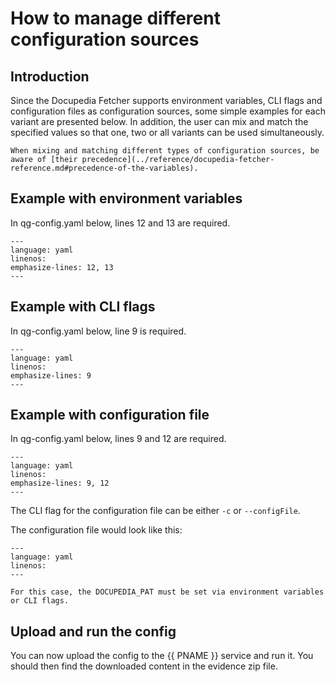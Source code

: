 # How to manage different configuration sources

## Introduction

Since the Docupedia Fetcher supports environment variables, CLI flags and configuration files as configuration sources, some simple examples for each variant are presented below. In addition, the user can mix and match the specified values so that one, two or all variants can be used simultaneously.

```{note}
When mixing and matching different types of configuration sources, be aware of [their precedence](../reference/docupedia-fetcher-reference.md#precedence-of-the-variables).
```

## Example with environment variables

In qg-config.yaml below, lines 12 and 13 are required.

```{literalinclude} resources/qg-config-source-env.yaml
---
language: yaml
linenos:
emphasize-lines: 12, 13
---
```

## Example with CLI flags

In qg-config.yaml below, line 9 is required.

```{literalinclude} resources/qg-config-source-cli.yaml
---
language: yaml
linenos:
emphasize-lines: 9
---
```

## Example with configuration file

In qg-config.yaml below, lines 9 and 12 are required.

```{literalinclude} resources/qg-config-source-config-file.yaml
---
language: yaml
linenos:
emphasize-lines: 9, 12
---
```

The CLI flag for the configuration file can be either `-c` or `--configFile`.

The configuration file would look like this:

```{literalinclude} resources/configFile.yaml
---
language: yaml
linenos:
---
```

```{note}
For this case, the DOCUPEDIA_PAT must be set via environment variables or CLI flags.
```

## Upload and run the config

You can now upload the config to the {{ PNAME }} service and run it.
You should then find the downloaded content in the evidence zip file.
